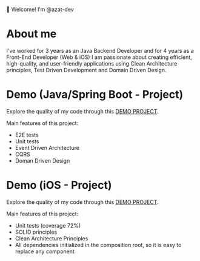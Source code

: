 👋 Welcome! I’m @azat-dev

# About me

I've worked for 3 years as an Java Backend Developer and for 4 years as a Front-End Developer (Web & iOS)
I am passionate about creating efficient, high-quality, and user-friendly applications using Clean Architecture principles, Test Driven Development and Domain Driven Design.

# Demo (Java/Spring Boot - Project)

Explore the quality of my code through this [DEMO PROJECT](https://github.com/azat-dev/Booking).

Main features of this project:

- E2E tests
- Unit tests
- Event Driven Architecture
- CQRS
- Doman Driven Design

# Demo (iOS - Project)

Explore the quality of my code through this [DEMO PROJECT](https://github.com/azat-dev/CurrencyConverter).

Main features of this project:

- Unit tests (coverage 72%)
- SOLID principles
- Clean Architecture Principles
- All dependencies initialized in the composition root, so it is easy to replace any component

<!---
azat-dev/azat-dev is a ✨ special ✨ repository because its `README.md` (this file) appears on your GitHub profile.
You can click the Preview link to take a look at your changes.
--->

